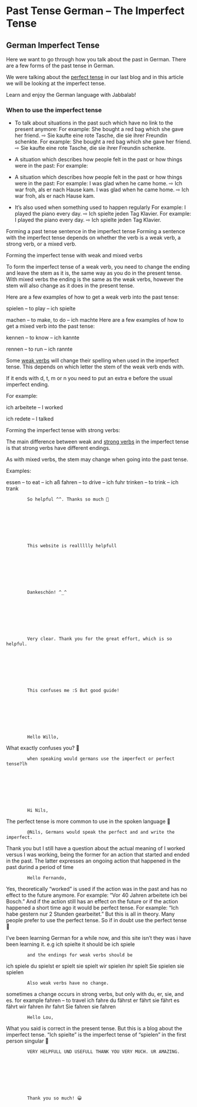 # Past Tense German – The Imperfect Tense

[](http://www.jabbalab.com/blog/wp-content/uploads/2010/07/perfect-tense1.jpg)

## German Imperfect Tense

Here we want to go through how you talk about the past in German. There are a few forms of the past tense in German. 

We were talking about the [perfect tense](../1011/past-tense-german-how-to-talk-about-the-past-in-german.html) in our last blog and in this article we will be looking at the imperfect tense.

Learn and enjoy the German language with Jabbalab!

### When to use the imperfect tense

- To talk about situations in the past such which have no link to the present anymore:
For example:
She bought a red bag which she gave her friend. ⇨ Sie kaufte eine rote Tasche, die sie ihrer Freundin schenkte.
For example:
She bought a red bag which she gave her friend. ⇨ Sie kaufte eine rote Tasche, die sie ihrer Freundin schenkte.

- A situation which describes how people felt in the past or how things were in the past:
For example:

- A situation which describes how people felt in the past or how things were in the past:
For example:
I was glad when he came home. ⇨ Ich war froh, als er nach Hause kam.
I was glad when he came home. ⇨ Ich war froh, als er nach Hause kam.


- It’s also used when something used to happen regularly
For example:
I played the piano every day. ⇨ Ich spielte jeden Tag Klavier.
For example:
I played the piano every day. ⇨ Ich spielte jeden Tag Klavier.

Forming a past tense sentence in the imperfect tense
Forming a sentence with the imperfect tense depends on whether the verb is a weak verb, a strong verb, or a mixed verb.

Forming the imperfect tense with weak and mixed verbs

To form the imperfect tense of a weak verb, you need to change the ending and leave the stem as it is, the same way as you do in the present tense. With mixed verbs the ending is the same as the weak verbs, however the stem will also change as it does in the present tense.

Here are a few examples of how to get a weak verb into the past tense:

spielen – to play – ich spielte

machen – to make, to do – ich machte
Here are a few examples of how to get a mixed verb into the past tense: 

kennen – to know – ich kannte

rennen – to run – ich rannte

Some [weak verbs](../880/how-german-verbs-work-in-the-present-tense-part-1.html) will change their spelling when used in the imperfect tense. This depends on which letter the stem of the weak verb ends with.

If it ends with d, t, m or n you need to put an extra e before the usual imperfect ending.

For example: 

ich arbeitete – I worked

ich redete – I talked

Forming the imperfect tense with strong verbs:

The main difference between weak and [strong verbs](../924/how-german-verbs-work-in-the-present-tense-part-2.html) in the imperfect tense is that strong verbs have different endings.

As with mixed verbs, the stem may change when going into the past tense.

Examples:

essen – to eat – ich aß
fahren – to drive – ich fuhr
trinken – to trink – ich trank



        
        
            So helpful ^^. Thanks so much 🙂

        

    


        
        
            This website is reallllly helpfull

        

    


        
        
            Dankeschön! ^_^

        

    


        
        
            Very clear. Thank you for the great effort, which is so helpful.

        

    


        
        
            This confuses me :S But good guide!

        

    


        
        
            Hello Willo,
What exactly confuses you? 🙂

        

    


        
        
            when speaking would germans use the imperfect or perfect tense?lh

        

    


        
        
            Hi Nils,
The perfect tense is more common to use in the spoken language 🙂

        

    


        
        
            @Nils, Germans would speak the perfect and and write the imperfect.

        

    


Thank you but I still have a question about the actual meaning of
I worked versus I was working, being the former for an action that started and ended in the past. The latter expresses an ongoing action that happened in the past durind a period of  time



        
        
            Hello Fernando,
Yes, theoretically “worked” is used if the action was in the past and has no effect to the future anymore. 
For example: “Vor 40 Jahren arbeitete ich bei Bosch.”
And if the action still has an effect on the future or if the action happened a short time ago it would be perfect tense.
For example: “Ich habe gestern nur 2 Stunden gearbeitet.”
But this is all in theory. Many people prefer to use the perfect tense. So if in doubt use the perfect tense 🙂

        

    


I’ve been learning German for a while now, and this site isn’t they was i have been learning it.
e.g
ich spielte
it should be ich spiele

        

    


        
        
            and the endings for weak verbs should be
ich spiele
du spielst
er spielt
sie spielt
wir spielen
ihr spielt
Sie spielen
sie spielen



        
        
            Also weak verbs have no change.
sometimes a change occurs in strong verbs, but only with du, er, sie, and es.
for example 
fahren – to travel
ich fahre
du fährst
er fährt
sie fährt
es fährt
wir fahren
ihr fahrt
Sie fahren
sie fahren



        
        
            Hello Lou,
What you said is correct in the present tense. But this is a blog about the imperfect tense. “Ich spielte” is the imperfect tense of “spielen” in the first person singular 🙂

        

    


        
        
            VERY HELPFULL UND USEFULL THANK YOU VERY MUCH. UR AMAZING.

        

    


        
        
            Thank you so much! 😀

        

    
